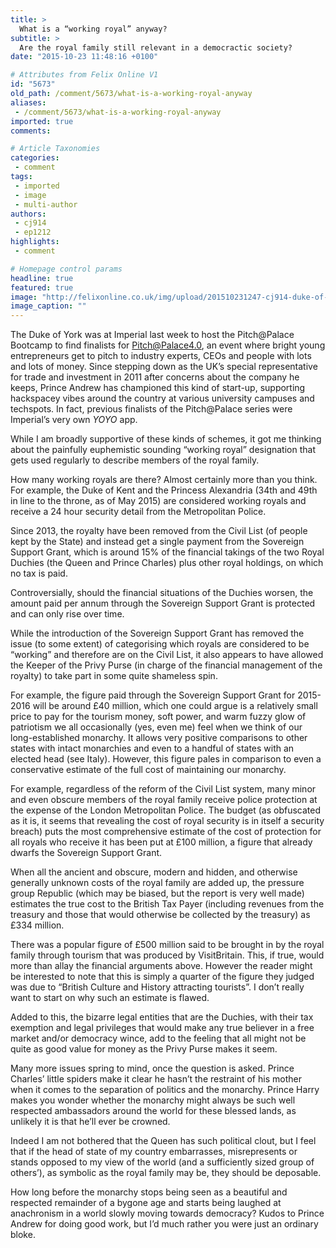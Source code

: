 ```yaml
---
title: >
  What is a “working royal” anyway?
subtitle: >
  Are the royal family still relevant in a democractic society?
date: "2015-10-23 11:48:16 +0100"

# Attributes from Felix Online V1
id: "5673"
old_path: /comment/5673/what-is-a-working-royal-anyway
aliases:
 - /comment/5673/what-is-a-working-royal-anyway
imported: true
comments:

# Article Taxonomies
categories:
 - comment
tags:
 - imported
 - image
 - multi-author
authors:
 - cj914
 - ep1212
highlights:
 - comment

# Homepage control params
headline: true
featured: true
image: "http://felixonline.co.uk/img/upload/201510231247-cj914-duke-of-york-copy.jpg"
image_caption: ""
---
```


The Duke of York was at Imperial last week to host the Pitch@Palace Bootcamp to find finalists for Pitch@Palace4.0, an event where bright young entrepreneurs get to pitch to industry experts, CEOs and people with lots and lots of money. Since stepping down as the UK’s special representative for trade and investment in 2011 after concerns about the company he keeps, Prince Andrew has championed this kind of start-up, supporting hackspacey vibes around the country at various university campuses and techspots. In fact, previous finalists of the Pitch@Palace series were Imperial’s very own _YOYO_ app.

While I am broadly supportive of these kinds of schemes, it got me thinking about the painfully euphemistic sounding “working royal” designation that gets used regularly to describe members of the royal family.

How many working royals are there? Almost certainly more than you think. For example, the Duke of Kent and the Princess Alexandria (34th and 49th in line to the throne, as of May 2015) are considered working royals and receive a 24 hour security detail from the Metropolitan Police.

Since 2013, the royalty have been removed from the Civil List (of people kept by the State) and instead get a single payment from the Sovereign Support Grant, which is around 15% of the financial takings of the two Royal Duchies (the Queen and Prince Charles) plus other royal holdings, on which no tax is paid.

Controversially, should the financial situations of the Duchies worsen, the amount paid per annum through the Sovereign Support Grant is protected and can only rise over time.

While the introduction of the Sovereign Support Grant has removed the issue (to some extent) of categorising which royals are considered to be “working” and therefore are on the Civil List, it also appears to have allowed the Keeper of the Privy Purse (in charge of the financial management of the royalty) to take part in some quite shameless spin.

For example, the figure paid through the Sovereign Support Grant for 2015-2016 will be around £40 million, which one could argue is a relatively small price to pay for the tourism money, soft power, and warm fuzzy glow of patriotism we all occasionally (yes, even me) feel when we think of our long-established monarchy. It allows very positive comparisons to other states with intact monarchies and even to a handful of states with an elected head (see Italy). However, this figure pales in comparison to even a conservative estimate of the full cost of maintaining our monarchy.

For example, regardless of the reform of the Civil List system, many minor and even obscure members of the royal family receive police protection at the expense of the London Metropolitan Police. The budget (as obfuscated as it is, it seems that revealing the cost of royal security is in itself a security breach) puts the most comprehensive estimate of the cost of protection for all royals who receive it has been put at £100 million, a figure that already dwarfs the Sovereign Support Grant.

When all the ancient and obscure, modern and hidden, and otherwise generally unknown costs of the royal family are added up, the pressure group Republic (which may be biased, but the report is very well made) estimates the true cost to the British Tax Payer (including revenues from the treasury and those that would otherwise be collected by the treasury) as £334 million.

There was a popular figure of £500 million said to be brought in by the royal family through tourism that was produced by VisitBritain. This, if true, would more than allay the financial arguments above. However the reader might be interested to note that this is simply a quarter of the figure they judged was due to “British Culture and History attracting tourists”. I don’t really want to start on why such an estimate is flawed.

Added to this, the bizarre legal entities that are the Duchies, with their tax exemption and legal privileges that would make any true believer in a free market and/or democracy wince, add to the feeling that all might not be quite as good value for money as the Privy Purse makes it seem.

Many more issues spring to mind, once the question is asked. Prince Charles’ little spiders make it clear he hasn’t the restraint of his mother when it comes to the separation of politics and the monarchy. Prince Harry makes you wonder whether the monarchy might always be such well respected ambassadors around the world for these blessed lands, as unlikely it is that he’ll ever be crowned.

Indeed I am not bothered that the Queen has such political clout, but I feel that if the head of state of my country embarrasses, misrepresents or stands opposed to my view of the world (and a sufficiently sized group of others’), as symbolic as the royal family may be, they should be deposable.

How long before the monarchy stops being seen as a beautiful and respected remainder of a bygone age and starts being laughed at anachronism in a world slowly moving towards democracy? Kudos to Prince Andrew for doing good work, but I’d much rather you were just an ordinary bloke.

